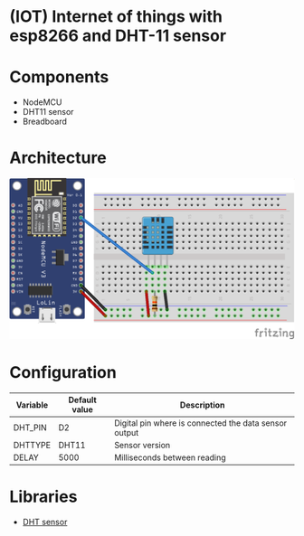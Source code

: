 # (IOT) Internet of things with esp8266 and DHT-11 sensor

# Components
* NodeMCU
* DHT11 sensor
* Breadboard

# Architecture
![Architecture schema](schema/schema_v1.0.png)


# Configuration
| Variable | Default value | Description |
| ------ | ------ | ------ |
| DHT_PIN | D2 | Digital pin where is connected the data sensor output |
| DHTTYPE | DHT11 | Sensor version |
| DELAY | 5000 | Milliseconds between reading |

# Libraries 
* [DHT sensor](https://github.com/adafruit/DHT-sensor-library)
